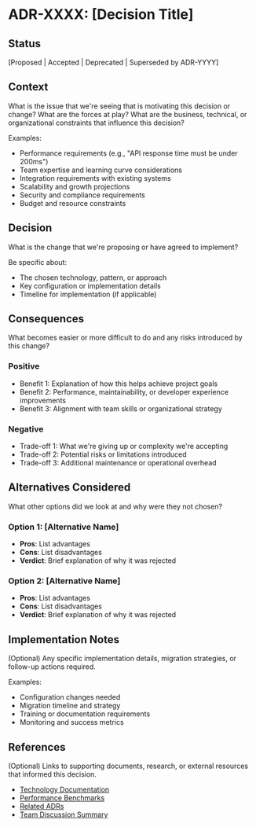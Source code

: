 # ADR-XXXX: [Decision Title]

## Status
[Proposed | Accepted | Deprecated | Superseded by ADR-YYYY]

## Context
What is the issue that we're seeing that is motivating this decision or change? What are the forces at play? What are the business, technical, or organizational constraints that influence this decision?

Examples:
- Performance requirements (e.g., "API response time must be under 200ms")
- Team expertise and learning curve considerations
- Integration requirements with existing systems
- Scalability and growth projections
- Security and compliance requirements
- Budget and resource constraints

## Decision
What is the change that we're proposing or have agreed to implement?

Be specific about:
- The chosen technology, pattern, or approach
- Key configuration or implementation details
- Timeline for implementation (if applicable)

## Consequences
What becomes easier or more difficult to do and any risks introduced by this change?

### Positive
- Benefit 1: Explanation of how this helps achieve project goals
- Benefit 2: Performance, maintainability, or developer experience improvements
- Benefit 3: Alignment with team skills or organizational strategy

### Negative
- Trade-off 1: What we're giving up or complexity we're accepting
- Trade-off 2: Potential risks or limitations introduced
- Trade-off 3: Additional maintenance or operational overhead

## Alternatives Considered
What other options did we look at and why were they not chosen?

### Option 1: [Alternative Name]
- **Pros**: List advantages
- **Cons**: List disadvantages
- **Verdict**: Brief explanation of why it was rejected

### Option 2: [Alternative Name]
- **Pros**: List advantages
- **Cons**: List disadvantages
- **Verdict**: Brief explanation of why it was rejected

## Implementation Notes
(Optional) Any specific implementation details, migration strategies, or follow-up actions required.

Examples:
- Configuration changes needed
- Migration timeline and strategy
- Training or documentation requirements
- Monitoring and success metrics

## References
(Optional) Links to supporting documents, research, or external resources that informed this decision.

- [Technology Documentation](URL)
- [Performance Benchmarks](URL)
- [Related ADRs](ADR-YYYY.md)
- [Team Discussion Summary](URL)